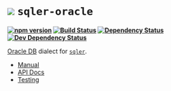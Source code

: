 <b class="jsdocp-remove-me">

# ![](https://raw.githubusercontent.com/ugate/sqler/master/jsdocp/static/favicon-32x32.png) `sqler-oracle`

[![npm version](https://badgen.net/npm/v/sqler-oracle?color=orange&icon=npm)](https://www.npmjs.com/package/sqler-oracle)
[![Build Status](https://badgen.net/travis/ugate/sqler-oracle?icon=travis)](https://travis-ci.com/ugate/sqler-oracle)
[![Dependency Status](https://badgen.net/david/dep/ugate/sqler-oracle)](https://david-dm.org/ugate/sqler-oracle)
[![Dev Dependency Status](https://badgen.net/david/dev/ugate/sqler-oracle)](https://david-dm.org/ugate/sqler-oracle?type=dev)

</b>

[Oracle DB](https://oracle.github.io/node-oracledb) dialect for [`sqler`](https://github.com/ugate/sqler).

- [Manual](https://ugate.github.io/sqler-oracle/tutorial-1-manual.html)
- [API Docs](https://ugate.github.io/sqler-oracle/module.exports.html)
- [Testing](https://ugate.github.io/sqler-oracle/tutorial-2-testing.html)
